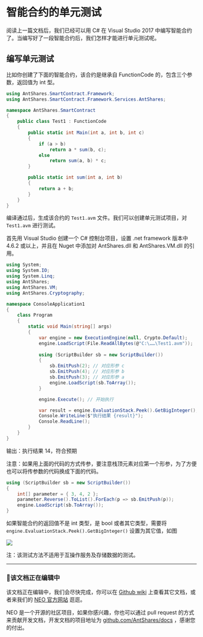 # 智能合约的单元测试

阅读上一篇文档后，我们已经可以用 C# 在 Visual Studio 2017 中编写智能合约了。当编写好了一段智能合约后，我们怎样才能进行单元测试呢。

## 编写单元测试

比如你创建了下面的智能合约，该合约是继承自 FunctionCode 的，包含三个参数，返回值为 int 型。


```c#
using AntShares.SmartContract.Framework;
using AntShares.SmartContract.Framework.Services.AntShares;

namespace AntShares.SmartContract
{
    public class Test1 : FunctionCode
    {
        public static int Main(int a, int b, int c)
        {
            if (a > b)
                return a * sum(b, c);
            else
                return sum(a, b) * c;
        }

        public static int sum(int a, int b)
        {
            return a + b;
        }
    }
}
```

编译通过后，生成该合约的 `Test1.avm` 文件。我们可以创建单元测试项目，对 `Test1.avm` 进行测试。

首先用 Visual Studio 创建一个 C# 控制台项目，设置 .net framework 版本中 4.6.2 或以上，并且在 Nuget 中添加对 AntShares.dll 和 AntShares.VM.dll 的引用。

```c#
using System;
using System.IO;
using System.Linq;
using AntShares;
using AntShares.VM;
using AntShares.Cryptography;

namespace ConsoleApplication1
{
    class Program
    {
        static void Main(string[] args)
        {
            var engine = new ExecutionEngine(null, Crypto.Default);
            engine.LoadScript(File.ReadAllBytes(@"C:\……\Test1.avm")); 
            
            using (ScriptBuilder sb = new ScriptBuilder())
            {
                sb.EmitPush(2); // 对应形参 c
                sb.EmitPush(4); // 对应形参 b
                sb.EmitPush(3); // 对应形参 a
                engine.LoadScript(sb.ToArray());
            }

            engine.Execute(); // 开始执行

            var result = engine.EvaluationStack.Peek().GetBigInteger(); // 在这里设置返回值
            Console.WriteLine($"执行结果 {result}");
            Console.ReadLine();
        }
    }
}
```

输出：执行结果 14，符合预期

注意：如果用上面的代码的方式传参，要注意栈顶元素对应第一个形参，为了方便也可以将传参数的代码换成下面的代码。

```c#
using (ScriptBuilder sb = new ScriptBuilder())
{
    int[] parameter = { 3, 4, 2 };
    parameter.Reverse().ToList().ForEach(p => sb.EmitPush(p));
    engine.LoadScript(sb.ToArray());
}
```
如果智能合约的返回值不是 int 类型，是 bool 或者其它类型，需要将 `engine.EvaluationStack.Peek().GetBigInteger()` 设置为其它值，如图

![](http://docs.antshares.org/images/2017-05-16_15-39-07.jpg)

注：该测试方法不适用于互操作服务及存储数据的测试。

------

### 📖该文档正在编辑中

该文档正在编辑中，我们会尽快完成，你可以在 [Github wiki](https://github.com/neo-project/neo/wiki) 上查看其它文档，或者来我们的 [NEO 官方网站](http://www.antshares.org) 逛逛。

NEO 是一个开源的社区项目，如果你感兴趣，你也可以通过 pull request 的方式来贡献开发文档，开发文档的项目地址为 [github.com/AntShares/docs](https://github.com/neo-project/docs) ，感谢您的付出。
